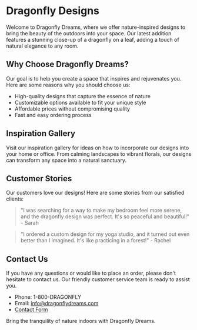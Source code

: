 <!--font:Poppins-->

# Dragonfly Designs

Welcome to Dragonfly Dreams, where we offer nature-inspired designs to bring the beauty of the outdoors into your space. Our latest addition features a stunning close-up of a dragonfly on a leaf, adding a touch of natural elegance to any room.

## Why Choose Dragonfly Dreams?

Our goal is to help you create a space that inspires and rejuvenates you. Here are some reasons why you should choose us:

- High-quality designs that capture the essence of nature
- Customizable options available to fit your unique style
- Affordable prices without compromising quality
- Fast and easy ordering process

## Inspiration Gallery

Visit our inspiration gallery for ideas on how to incorporate our designs into your home or office. From calming landscapes to vibrant florals, our designs can transform any space into a natural sanctuary.

## Customer Stories

Our customers love our designs! Here are some stories from our satisfied clients:

> "I was searching for a way to make my bedroom feel more serene, and the dragonfly design was perfect. It's so peaceful and beautiful!" - Sarah

> "I ordered a custom design for my yoga studio, and it turned out even better than I imagined. It's like practicing in a forest!" - Rachel

## Contact Us

If you have any questions or would like to place an order, please don't hesitate to contact us. Our friendly customer service team is ready to assist you.

- Phone: 1-800-DRAGONFLY
- Email: info@dragonflydreams.com
- [Contact Form](#contactform)

Bring the tranquility of nature indoors with Dragonfly Dreams.

<!--

Write me content for website with wallpaper which alt text is:

"A close-up of a dragonfly on a leaf"

The name/title of the page should not be 1:1 copy of the alt text but rather a real content of the website which is using this wallpaper.

- Use markdown format 
- Start with heading
- Heading should be short and concise
- The content should look like a real website 
- The website should not be about the wallpaper, wallpaper is just a related background
- Heading should be contain work "wallpaper" or "background"
- Include real sections like references, contact, user stories, etc. use things relevant to the page purpose.
- Feel free to use structure like headings, bullets, numbering, blockquotes, paragraphs, horizontal lines, etc.
- You can use formatting like bold or _italic_
- You can include UTF-8 emojis
- Links should be only #hash anchors (and you can refer to the document itself)
- Do not include images


---


# Dragonfly Dreams Wallpaper: Transform Your Space

Welcome to Dragonfly Dreams, where we help you transform your space with our stunning wallpaper designs. Our latest addition is a close-up of a dragonfly on a leaf, bringing nature's beauty into your home or office.

## Why Choose Dragonfly Dreams Wallpaper?

Our wallpapers are not just beautiful but also durable and easy to install. Here are some reasons why you should choose us:

- High-quality materials that ensure longevity
- Easy to install without professional assistance
- A wide range of designs to choose from
- Customizable options available
- Affordable prices

## User Stories

Our customers love our wallpapers! Here are some stories from our satisfied clients:

> "I wanted to add a touch of nature to my living room, and the dragonfly wallpaper was perfect. It's so realistic, and it transformed the entire space!" - Sarah

> "I was hesitant about installing wallpaper myself, but Dragonfly Dreams made it so easy. The instructions were clear, and the result was fantastic." - John

## References

We take pride in our work and stand behind our products. Here are some references that attest to our commitment to quality:

- [Better Business Bureau](#bbb)
- [Angie's List](#angieslist)

## Contact Us

If you have any questions or would like to place an order, please don't hesitate to contact us. Our friendly customer service team is ready to assist you.

- Phone: 1-800-DRAGONFLY
- Email: info@dragonflydreams.com
- [Contact Form](#contactform)

Transform your space today with Dragonfly Dreams Wallpaper.


---


Heading should not include word "wallpaper". The website should not be about the wallpaper itself, wallpaper is just a related background, rewrite whole content.


---


# Bring Nature Indoors with Dragonfly Dreams

Welcome to Dragonfly Dreams, where we help you bring nature indoors with our stunning designs. Our latest addition features a close-up of a dragonfly on a leaf, adding a touch of natural beauty to any space.

## Why Choose Dragonfly Dreams?

Our mission is to help you create a space that brings you joy and inspiration. Here are some reasons why you should choose us:

- High-quality designs that capture the essence of nature
- Customizable options available to fit your unique style
- Affordable prices without sacrificing quality
- Fast and easy ordering process

## User Stories

Our customers love our designs! Here are some stories from our satisfied clients:

> "I was looking for a way to add some color and life to my office, and the dragonfly design was perfect. It's so vibrant and inspiring!" - Maria

> "I ordered a custom design for my living room, and I couldn't be happier with the result. It's like having a piece of nature right in my home." - David

## Inspiration Gallery

Check out our inspiration gallery for ideas on how to incorporate our designs into your space. From living rooms to bedrooms, our designs can transform any room into a natural oasis.

## Contact Us

If you have any questions or would like to place an order, please don't hesitate to contact us. Our friendly customer service team is ready to assist you.

- Phone: 1-800-DRAGONFLY
- Email: info@dragonflydreams.com
- [Contact Form](#contactform)

Bring the beauty of nature indoors with Dragonfly Dreams.


---


Heading is too long, rewrite whole content.


---


# Dragonfly Dreams: Bringing Nature Indoors

Welcome to Dragonfly Dreams, where we help you bring nature indoors with our stunning designs. Our latest addition features a close-up of a dragonfly on a leaf, adding a touch of natural beauty to any space.

## Why Choose Dragonfly Dreams?

Our mission is to help you create a space that brings you joy and inspiration. Here are some reasons why you should choose us:

- High-quality designs that capture the essence of nature
- Customizable options available to fit your unique style
- Affordable prices without sacrificing quality
- Fast and easy ordering process

## Inspiration Gallery

Check out our inspiration gallery for ideas on how to incorporate our designs into your space. From living rooms to bedrooms, our designs can transform any room into a natural oasis.

## User Stories

Our customers love our designs! Here are some stories from our satisfied clients:

> "I was looking for a way to add some color and life to my office, and the dragonfly design was perfect. It's so vibrant and inspiring!" - Maria

> "I ordered a custom design for my living room, and I couldn't be happier with the result. It's like having a piece of nature right in my home." - David

## Contact Us

If you have any questions or would like to place an order, please don't hesitate to contact us. Our friendly customer service team is ready to assist you.

- Phone: 1-800-DRAGONFLY
- Email: info@dragonflydreams.com
- [Contact Form](#contactform)

Bring the beauty of nature indoors with Dragonfly Dreams.


---


Heading is too long, rewrite whole content.


---


# Dragonfly Dreams: Nature-Inspired Designs

Welcome to Dragonfly Dreams, where we offer nature-inspired designs to bring the beauty of the outdoors into your space. Our latest addition features a stunning close-up of a dragonfly on a leaf, adding a touch of natural elegance to any room.

## Why Choose Dragonfly Dreams?

Our goal is to help you create a space that inspires and rejuvenates you. Here are some reasons why you should choose us:

- High-quality designs that capture the essence of nature
- Customizable options available to fit your unique style
- Affordable prices without compromising quality
- Fast and easy ordering process

## Inspiration Gallery

Visit our inspiration gallery for ideas on how to incorporate our designs into your home or office. From calming landscapes to vibrant florals, our designs can transform any space into a natural sanctuary.

## Customer Stories

Our customers love our designs! Here are some stories from our satisfied clients:

> "I was searching for a way to make my bedroom feel more serene, and the dragonfly design was perfect. It's so peaceful and beautiful!" - Sarah

> "I ordered a custom design for my yoga studio, and it turned out even better than I imagined. It's like practicing in a forest!" - Rachel

## Contact Us

If you have any questions or would like to place an order, please don't hesitate to contact us. Our friendly customer service team is ready to assist you.

- Phone: 1-800-DRAGONFLY
- Email: info@dragonflydreams.com
- [Contact Form](#contactform)

Bring the tranquility of nature indoors with Dragonfly Dreams.


---


Write me a Google font which is best fitting for the website.

Pick from the list:
- Raleway
- Alegreya
- Lobster
- Exo 2
- Poppins
- Orbitron
- Lato
- Dancing Script
- Roboto
- Barlow Condensed
- IBM Plex Sans
- Great Vibes
- Playfair Display
- Montserrat
- Futura
- Inter
- Open Sans


Write just the font name nothing else.


---


Poppins

-->
